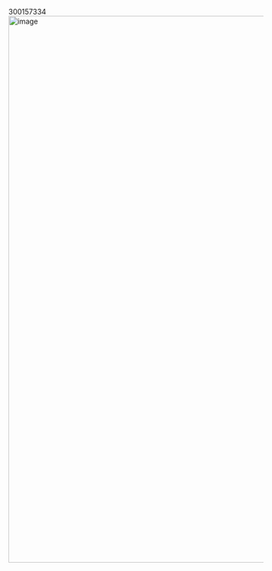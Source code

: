 300157334
<img width="1920" height="1080" alt="image" src="https://github.com/user-attachments/assets/2bf32abd-8272-4d9e-9bf0-7d74fc27e80b" />
